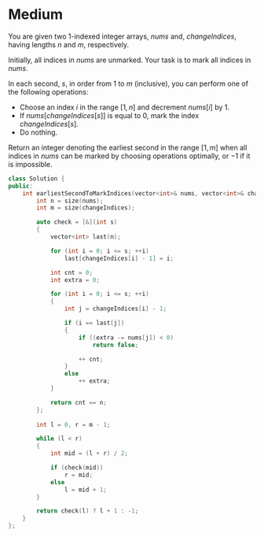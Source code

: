 # Medium

You are given two 1-indexed integer arrays, $nums$ and, $changeIndices$, having lengths $n$ and $m$, respectively.

Initially, all indices in $nums$ are unmarked. Your task is to mark all indices in $nums$.

In each second, $s$, in order from $1$ to $m$ (inclusive), you can perform one of the following operations:

- Choose an index $i$ in the range $[1, n]$ and decrement $nums[i]$ by $1$.
- If $nums[changeIndices[s]]$ is equal to $0$, mark the index $changeIndices[s]$.
- Do nothing.

Return an integer denoting the earliest second in the range $[1, m]$ when all indices in $nums$ can be marked by choosing operations optimally, or $-1$ if it is impossible.

```cpp
class Solution {
public:
    int earliestSecondToMarkIndices(vector<int>& nums, vector<int>& changeIndices) {
        int n = size(nums);
        int m = size(changeIndices);

        auto check = [&](int s)
        {
            vector<int> last(n);

            for (int i = 0; i <= s; ++i)
                last[changeIndices[i] - 1] = i;

            int cnt = 0;
            int extra = 0;

            for (int i = 0; i <= s; ++i)
            {
                int j = changeIndices[i] - 1;

                if (i == last[j])
                {
                    if ((extra -= nums[j]) < 0)
                        return false;

                    ++ cnt;
                }
                else
                    ++ extra;
            }

            return cnt == n;
        };
        
        int l = 0, r = m - 1;

        while (l < r)
        {
            int mid = (l + r) / 2;

            if (check(mid))
                r = mid;
            else
                l = mid + 1;
        }

        return check(l) ? l + 1 : -1;
    }
};
```

